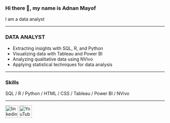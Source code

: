 ### Hi there 👋, my name is Adnan Mayof
I am a data analyst

---

### DATA ANALYST

- Extracting insights with SQL, R, and Python
- Visualizing data with Tableau and Power BI
- Analyzing qualitative data using NVivo
- Applying statistical techniques for data analysis

---

### Skills

SQL / R / Python / HTML / CSS / Tableau / Power BI / NVivo


---


[<img src='https://cdn.jsdelivr.net/npm/simple-icons@3.0.1/icons/linkedin.svg' alt='linkedin' height='40'>](https://www.linkedin.com/in/https://www.linkedin.com/in/adnanmayof//) [<img src='https://cdn.jsdelivr.net/npm/simple-icons@3.0.1/icons/youtube.svg' alt='YouTube' height='40'>](https://www.youtube.com/channel/https://www.youtube.com/channel/UCNFVwcGoc8WQmPGs287geNw)  



 



